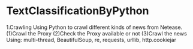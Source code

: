 # TextClassificationByPython

1.Crawling
  Using Python to crawl different kinds of news from Netease.
  (1)Crawl the Proxy
  (2)Check the Proxy available or not
  (3)Crawl the news
  Using: multi-thread, BeautifulSoup, re, requests, urllib, http.cookiejar

